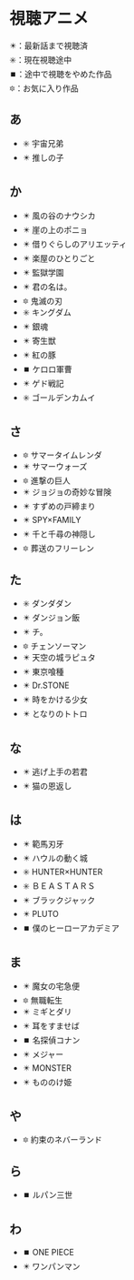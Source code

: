 # 視聴アニメ
✴️：最新話まで視聴済  
✳️：現在視聴途中  
⏹️：途中で視聴をやめた作品  
🔯：お気に入り作品
## あ
- ✳️ 宇宙兄弟
- ✴️ 推しの子

## か
- ✴️ 風の谷のナウシカ
- ✴️ 崖の上のポニョ
- ✴️ 借りぐらしのアリエッティ
- ✴️ 楽屋のひとりごと
- ✴️ 監獄学園
- ✴️ 君の名は。
- 🔯 鬼滅の刃
- ✳️ キングダム
- ✴️ 銀魂
- ✴️ 寄生獣
- ✴️ 紅の豚
- ⏹️ ケロロ軍曹
- ✴️ ゲド戦記
- ✳️ ゴールデンカムイ

## さ
- 🔯 サマータイムレンダ
- ✴️ サマーウォーズ
- 🔯 進撃の巨人
- ✴️ ジョジョの奇妙な冒険
- ✴️ すずめの戸締まり
- ✴️ SPY×FAMILY
- ✴️ 千と千尋の神隠し
- 🔯 葬送のフリーレン

## た
- ✳️ ダンダダン
- ✴️ ダンジョン飯
- ✴️ チ。
- 🔯 チェンソーマン
- ✴️ 天空の城ラピュタ
- ✴️ 東京喰種
- ✴️ Dr.STONE
- ✴️ 時をかける少女
- ✴️ となりのトトロ

## な
- ✴️ 逃げ上手の若君
- ✴️ 猫の恩返し

## は
- ✴️ 範馬刃牙
- ✴️ ハウルの動く城
- ✳️ HUNTER×HUNTER
- ✳️ ＢＥＡＳＴＡＲＳ
- ✴️ ブラックジャック
- ✴️ PLUTO
- ⏹️ 僕のヒーローアカデミア

## ま
- ✴️ 魔女の宅急便
- 🔯 無職転生
- ✴️ ミギとダリ
- ✴️ 耳をすませば
- ⏹️ 名探偵コナン
- ✴️ メジャー
- ✴️ MONSTER
- ✴️ もののけ姫

## や
- 🔯 約束のネバーランド

## ら
- ⏹️ ルパン三世

## わ
- ⏹️ ONE PIECE
- ✴️ ワンパンマン
